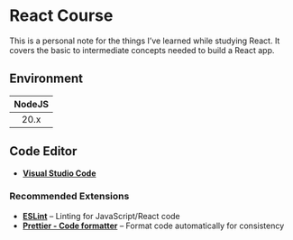# React Course

This is a personal note for the things I’ve learned while studying React. It covers the basic to intermediate concepts needed to build a React app.

## Environment

| NodeJS |
| :----: |
|  20.x  |

## Code Editor

- **[Visual Studio Code](https://code.visualstudio.com/)**

### Recommended Extensions

- [**ESLint**](https://marketplace.visualstudio.com/items?itemName=dbaeumer.vscode-eslint) – Linting for JavaScript/React code
- [**Prettier - Code formatter**](https://marketplace.visualstudio.com/items?itemName=esbenp.prettier-vscode) – Format code automatically for consistency

<!--
1. my-app
2. events-app
3. friends-bill-shase
4. grocery-list
5. tabbing-app
6. booksdb
7. counter-reducer
8. quiz-app
9. react-router
10. react-styling
11. travel-app

https://medium.com/@sunilnepali844/create-a-scalable-react-app-with-redux-toolkit-and-typescript-629bf76dd81e
 -->
